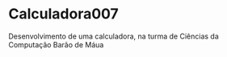 # Calculadora007
Desenvolvimento de uma calculadora, na turma de Ciências da Computação Barão de Máua
